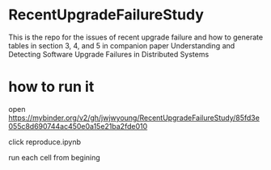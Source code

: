 # RecentUpgradeFailureStudy

This is the repo for the issues of recent upgrade failure and how to generate tables in section 3, 4, and 5 in companion paper Understanding and Detecting Software Upgrade Failures in Distributed Systems


# how to run it
open https://mybinder.org/v2/gh/jwjwyoung/RecentUpgradeFailureStudy/85fd3e055c8d690744ac450e0a15e21ba2fde010

click reproduce.ipynb

run each cell from begining  

